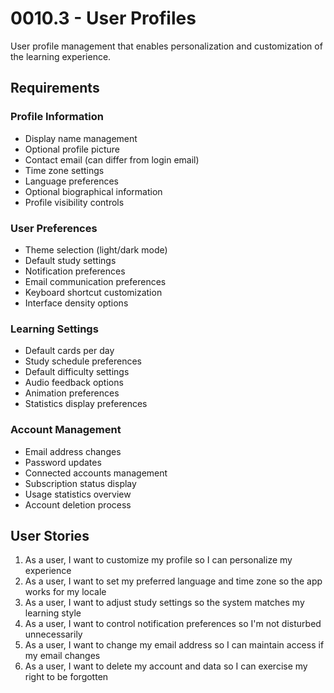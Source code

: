 # 0010.3 - User Profiles

User profile management that enables personalization and customization of the learning experience.

## Requirements

### Profile Information
- Display name management
- Optional profile picture
- Contact email (can differ from login email)
- Time zone settings
- Language preferences
- Optional biographical information
- Profile visibility controls

### User Preferences
- Theme selection (light/dark mode)
- Default study settings
- Notification preferences
- Email communication preferences
- Keyboard shortcut customization
- Interface density options

### Learning Settings
- Default cards per day
- Study schedule preferences
- Default difficulty settings
- Audio feedback options
- Animation preferences
- Statistics display preferences

### Account Management
- Email address changes
- Password updates
- Connected accounts management
- Subscription status display
- Usage statistics overview
- Account deletion process

## User Stories

1. As a user, I want to customize my profile so I can personalize my experience
2. As a user, I want to set my preferred language and time zone so the app works for my locale
3. As a user, I want to adjust study settings so the system matches my learning style
4. As a user, I want to control notification preferences so I'm not disturbed unnecessarily
5. As a user, I want to change my email address so I can maintain access if my email changes
6. As a user, I want to delete my account and data so I can exercise my right to be forgotten
